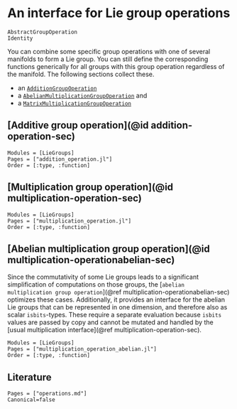 
# An interface for Lie group operations

```@docs
AbstractGroupOperation
Identity
```

You can combine some specific group operations with one of several manifolds to form a Lie group.
You can still define the corresponding functions generically for all groups with this group operation regardless of the manifold.
The following sections collect these.


* an [`AdditionGroupOperation`](@ref)
* a [`AbelianMultiplicationGroupOperation`](@ref) and
* a [`MatrixMultiplicationGroupOperation`](@ref)


## [Additive group operation](@id addition-operation-sec)

```@autodocs
Modules = [LieGroups]
Pages = ["addition_operation.jl"]
Order = [:type, :function]
```


## [Multiplication group operation](@id multiplication-operation-sec)

```@autodocs
Modules = [LieGroups]
Pages = ["multiplication_operation.jl"]
Order = [:type, :function]
```

## [Abelian multiplication group operation](@id multiplication-operationabelian-sec)
Since the commutativity of some Lie groups leads to a significant simplification of computations on those groups, the [`abelian multiplication group operation`](@ref multiplication-operationabelian-sec) optimizes these cases. Additionally, it provides an interface for the abelian Lie groups that can be represented in one dimension, and therefore also as scalar `isbits`-types. These require a separate evaluation because `isbits` values are passed by copy and cannot be mutated and handled by the [usual multiplication interface](@ref multiplication-operation-sec).

```@autodocs
Modules = [LieGroups]
Pages = ["multiplication_operation_abelian.jl"]
Order = [:type, :function]
```

## Literature

```@bibliography
Pages = ["operations.md"]
Canonical=false
```